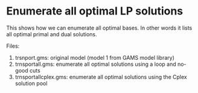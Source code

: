 # Enumerate all optimal LP solutions

This shows how we can enumerate all optimal bases. In other words it lists all optimal
primal and dual solutions.

Files:
1.  trsnport.gms: original model (model 1 from GAMS model library)
2.  trnsportall.gms: enumerate all optimal solutions using a loop and no-good cuts
3.  trnsportallcplex.gms: enumerate all optimal solutions using the Cplex solution pool